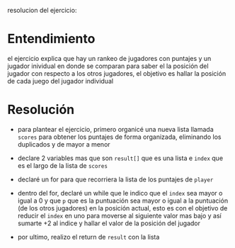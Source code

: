 resolucion del ejercicio:

# Entendimiento

el ejercicio explica que hay un rankeo de jugadores con puntajes y un jugador inividual en donde se comparan para saber el la posición del jugador con respecto a los otros jugadores, el objetivo es hallar la posición de cada juego del jugador individual

# Resolución

- para plantear el ejercicio, primero organicé una nueva lista llamada `scores` para obtener los puntajes de forma organizada, eliminando los duplicados y de mayor a menor

- declare 2 variables mas que son `result[]` que es una lista e `index` que es el largo de la lista de `scores`

- declaré un for para que recorriera la lista de los puntajes de `player`

- dentro del for, declaré un while que le indico que el `index` sea mayor o igual a 0 y que `p`  que es la puntuación sea mayor o igual a la puntuación (de los otros jugadores) en la posición actual, esto es con el objetivo de reducir el `index` en uno para moverse al siguiente valor mas bajo y así sumarte +2 al indice y hallar el valor de la posición del jugador

- por ultimo, realizo el return de `result` con la lista 
